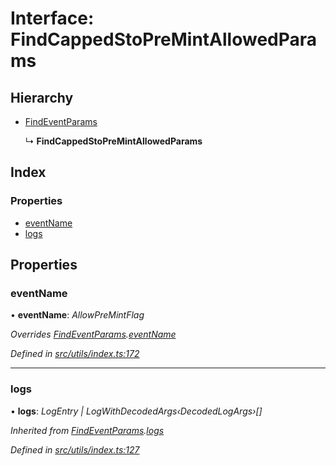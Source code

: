 # Interface: FindCappedStoPreMintAllowedParams

## Hierarchy

* [FindEventParams](_utils_index_.findeventparams.md)

  ↳ **FindCappedStoPreMintAllowedParams**

## Index

### Properties

* [eventName](_utils_index_.findcappedstopremintallowedparams.md#eventname)
* [logs](_utils_index_.findcappedstopremintallowedparams.md#logs)

## Properties

###  eventName

• **eventName**: *AllowPreMintFlag*

*Overrides [FindEventParams](_utils_index_.findeventparams.md).[eventName](_utils_index_.findeventparams.md#eventname)*

*Defined in [src/utils/index.ts:172](https://github.com/PolymathNetwork/polymath-sdk/blob/ade5412/src/utils/index.ts#L172)*

___

###  logs

• **logs**: *LogEntry | LogWithDecodedArgs‹DecodedLogArgs›[]*

*Inherited from [FindEventParams](_utils_index_.findeventparams.md).[logs](_utils_index_.findeventparams.md#logs)*

*Defined in [src/utils/index.ts:127](https://github.com/PolymathNetwork/polymath-sdk/blob/ade5412/src/utils/index.ts#L127)*
